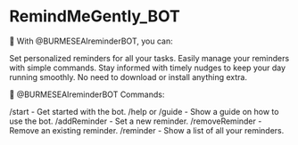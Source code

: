 # RemindMeGently_BOT

📅 With @BURMESEAIreminderBOT, you can:

Set personalized reminders for all your tasks.
Easily manage your reminders with simple commands.
Stay informed with timely nudges to keep your day running smoothly.
No need to download or install anything extra.

🤖 @BURMESEAIreminderBOT Commands:

/start - Get started with the bot.
/help or /guide - Show a guide on how to use the bot.
/addReminder - Set a new reminder.
/removeReminder - Remove an existing reminder.
/reminder - Show a list of all your reminders.
